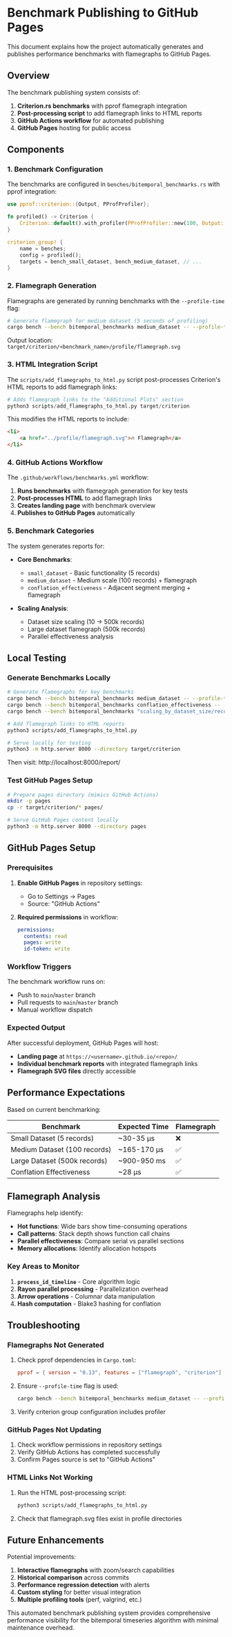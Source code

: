 # Benchmark Publishing to GitHub Pages

This document explains how the project automatically generates and publishes performance benchmarks with flamegraphs to GitHub Pages.

## Overview

The benchmark publishing system consists of:

1. **Criterion.rs benchmarks** with pprof flamegraph integration
2. **Post-processing script** to add flamegraph links to HTML reports
3. **GitHub Actions workflow** for automated publishing
4. **GitHub Pages** hosting for public access

## Components

### 1. Benchmark Configuration

The benchmarks are configured in `benches/bitemporal_benchmarks.rs` with pprof integration:

```rust
use pprof::criterion::{Output, PProfProfiler};

fn profiled() -> Criterion {
    Criterion::default().with_profiler(PProfProfiler::new(100, Output::Flamegraph(None)))
}

criterion_group! {
    name = benches;
    config = profiled();
    targets = bench_small_dataset, bench_medium_dataset, // ...
}
```

### 2. Flamegraph Generation

Flamegraphs are generated by running benchmarks with the `--profile-time` flag:

```bash
# Generate flamegraph for medium dataset (5 seconds of profiling)
cargo bench --bench bitemporal_benchmarks medium_dataset -- --profile-time 5
```

Output location: `target/criterion/<benchmark_name>/profile/flamegraph.svg`

### 3. HTML Integration Script

The `scripts/add_flamegraphs_to_html.py` script post-processes Criterion's HTML reports to add flamegraph links:

```python
# Adds flamegraph links to the "Additional Plots" section
python3 scripts/add_flamegraphs_to_html.py target/criterion
```

This modifies the HTML reports to include:
```html
<li>
    <a href="../profile/flamegraph.svg">🔥 Flamegraph</a>
</li>
```

### 4. GitHub Actions Workflow

The `.github/workflows/benchmarks.yml` workflow:

1. **Runs benchmarks** with flamegraph generation for key tests
2. **Post-processes HTML** to add flamegraph links
3. **Creates landing page** with benchmark overview
4. **Publishes to GitHub Pages** automatically

### 5. Benchmark Categories

The system generates reports for:

- **Core Benchmarks**:
  - `small_dataset` - Basic functionality (5 records)
  - `medium_dataset` - Medium scale (100 records) + flamegraph
  - `conflation_effectiveness` - Adjacent segment merging + flamegraph

- **Scaling Analysis**:
  - Dataset size scaling (10 → 500k records)
  - Large dataset flamegraph (500k records)
  - Parallel effectiveness analysis

## Local Testing

### Generate Benchmarks Locally

```bash
# Generate flamegraphs for key benchmarks
cargo bench --bench bitemporal_benchmarks medium_dataset -- --profile-time 5
cargo bench --bench bitemporal_benchmarks conflation_effectiveness -- --profile-time 5
cargo bench --bench bitemporal_benchmarks "scaling_by_dataset_size/records/500000" -- --profile-time 5

# Add flamegraph links to HTML reports
python3 scripts/add_flamegraphs_to_html.py

# Serve locally for testing
python3 -m http.server 8000 --directory target/criterion
```

Then visit: http://localhost:8000/report/

### Test GitHub Pages Setup

```bash
# Prepare pages directory (mimics GitHub Actions)
mkdir -p pages
cp -r target/criterion/* pages/

# Serve GitHub Pages content locally
python3 -m http.server 8000 --directory pages
```

## GitHub Pages Setup

### Prerequisites

1. **Enable GitHub Pages** in repository settings:
   - Go to Settings → Pages
   - Source: "GitHub Actions"

2. **Required permissions** in workflow:
   ```yaml
   permissions:
     contents: read
     pages: write
     id-token: write
   ```

### Workflow Triggers

The benchmark workflow runs on:
- Push to `main`/`master` branch
- Pull requests to `main`/`master` branch  
- Manual workflow dispatch

### Expected Output

After successful deployment, GitHub Pages will host:

- **Landing page** at `https://<username>.github.io/<repo>/` 
- **Individual benchmark reports** with integrated flamegraph links
- **Flamegraph SVG files** directly accessible

## Performance Expectations

Based on current benchmarking:

| Benchmark | Expected Time | Flamegraph |
|-----------|---------------|------------|
| Small Dataset (5 records) | ~30-35 µs | ❌ |
| Medium Dataset (100 records) | ~165-170 µs | ✅ |
| Large Dataset (500k records) | ~900-950 ms | ✅ |
| Conflation Effectiveness | ~28 µs | ✅ |

## Flamegraph Analysis

Flamegraphs help identify:

- **Hot functions**: Wide bars show time-consuming operations
- **Call patterns**: Stack depth shows function call chains  
- **Parallel effectiveness**: Compare serial vs parallel sections
- **Memory allocations**: Identify allocation hotspots

### Key Areas to Monitor

1. **`process_id_timeline`** - Core algorithm logic
2. **Rayon parallel processing** - Parallelization overhead
3. **Arrow operations** - Columnar data manipulation
4. **Hash computation** - Blake3 hashing for conflation

## Troubleshooting

### Flamegraphs Not Generated

1. Check pprof dependencies in `Cargo.toml`:
   ```toml
   pprof = { version = "0.13", features = ["flamegraph", "criterion"] }
   ```

2. Ensure `--profile-time` flag is used:
   ```bash
   cargo bench --bench bitemporal_benchmarks medium_dataset -- --profile-time 5
   ```

3. Verify criterion group configuration includes profiler

### GitHub Pages Not Updating

1. Check workflow permissions in repository settings
2. Verify GitHub Actions has completed successfully
3. Confirm Pages source is set to "GitHub Actions"

### HTML Links Not Working

1. Run the HTML post-processing script:
   ```bash
   python3 scripts/add_flamegraphs_to_html.py
   ```

2. Check that flamegraph.svg files exist in profile directories

## Future Enhancements

Potential improvements:

1. **Interactive flamegraphs** with zoom/search capabilities
2. **Historical comparison** across commits  
3. **Performance regression detection** with alerts
4. **Custom styling** for better visual integration
5. **Multiple profiling tools** (perf, valgrind, etc.)

This automated benchmark publishing system provides comprehensive performance visibility for the bitemporal timeseries algorithm with minimal maintenance overhead.